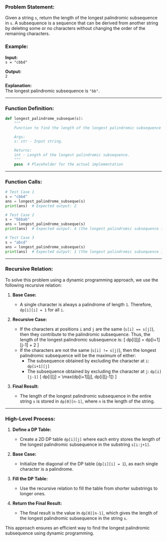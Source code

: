 ### Problem Statement:
Given a string `s`, return the length of the longest palindromic subsequence in `s`. A subsequence is a sequence that can be derived from another string by deleting some or no characters without changing the order of the remaining characters.

### Example:
**Input:**  
`s = "cbbd"`

**Output:**  
`2`

**Explanation:**  
The longest palindromic subsequence is `"bb"`.

---

### Function Definition:

```python
def longest_palindrome_subseque(s):
    """
    Function to find the length of the longest palindromic subsequence in a string.

    Args:
    s: str - Input string.

    Returns:
    int - Length of the longest palindromic subsequence.
    """
    pass  # Placeholder for the actual implementation
```

---

### Function Calls:

```python
# Test Case 1
s = "cbbd"
ans = longest_palindrome_subseque(s)
print(ans)  # Expected output: 2

# Test Case 2
s = "bbbab"
ans = longest_palindrome_subseque(s)
print(ans)  # Expected output: 4 (the longest palindromic subsequence is "bbbb")

# Test Case 3
s = "abcd"
ans = longest_palindrome_subseque(s)
print(ans)  # Expected output: 1 (the longest palindromic subsequence is any single character)
```

---

### Recursive Relation:

To solve this problem using a dynamic programming approach, we use the following recursive relation:

1. **Base Case:**  
   - A single character is always a palindrome of length `1`. Therefore, `dp[i][i] = 1` for all `i`.

2. **Recursive Case:**
   - If the characters at positions `i` and `j` are the same (`s[i] == s[j]`), then they contribute to the palindromic subsequence. Thus, the length of the longest palindromic subsequence is:
     \[
     dp[i][j] = dp[i+1][j-1] + 2
     \]
   - If the characters are not the same (`s[i] != s[j]`), then the longest palindromic subsequence will be the maximum of either:
     - The subsequence obtained by excluding the character at `i`: `dp[i+1][j]`
     - The subsequence obtained by excluding the character at `j`: `dp[i][j-1]`
     \[
     dp[i][j] = \max(dp[i+1][j], dp[i][j-1])
     \]

3. **Final Result:**
   - The length of the longest palindromic subsequence in the entire string `s` is stored in `dp[0][n-1]`, where `n` is the length of the string.

---

### High-Level Process:

1. **Define a DP Table:**
   - Create a 2D DP table `dp[i][j]` where each entry stores the length of the longest palindromic subsequence in the substring `s[i:j+1]`.

2. **Base Case:**
   - Initialize the diagonal of the DP table (`dp[i][i] = 1`), as each single character is a palindrome.

3. **Fill the DP Table:**
   - Use the recursive relation to fill the table from shorter substrings to longer ones.

4. **Return the Final Result:**
   - The final result is the value in `dp[0][n-1]`, which gives the length of the longest palindromic subsequence in the string `s`.

This approach ensures an efficient way to find the longest palindromic subsequence using dynamic programming.
